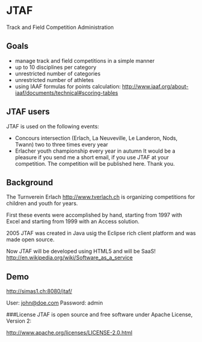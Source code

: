 # JTAF
Track and Field Competition Administration

## Goals

- manage track and field competitions in a simple manner
- up to 10 disciplines per category
- unrestricted number of categories
- unrestricted number of athletes
- using IAAF formulas for points calculation: http://www.iaaf.org/about-iaaf/documents/technical#scoring-tables

## JTAF users
JTAF is used on the following events:

- Concours intersection (Erlach, La Neuveville, Le Landeron, Nods, Twann) two to three times every year
- Erlacher youth championship every year in autumn 
It would be a pleasure if you send me a short email, if you use JTAF at your competition. The competition will be published here. Thank you.

## Background
The Turnverein Erlach http://www.tverlach.ch is organizing competitions for children and youth for years.

First these events were accomplished by hand, starting from 1997 with Excel and starting from 1999 with an Access solution.

2005 JTAF was created in Java usig the Eclipse rich client platform and was made open source.

Now JTAF will be developed using HTML5 and will be SaaS! http://en.wikipedia.org/wiki/Software_as_a_service

## Demo
http://simas1.ch:8080/jtaf/

User: john@doe.com
Password: admin

###License
JTAF is open source and free software under Apache License, Version 2:

http://www.apache.org/licenses/LICENSE-2.0.html
